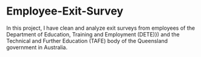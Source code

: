 # Employee-Exit-Survey
In this project, I have clean and analyze exit surveys from employees of the Department of Education, Training and Employment (DETE)}) and the Technical and Further Education (TAFE) body of the Queensland government in Australia. 
